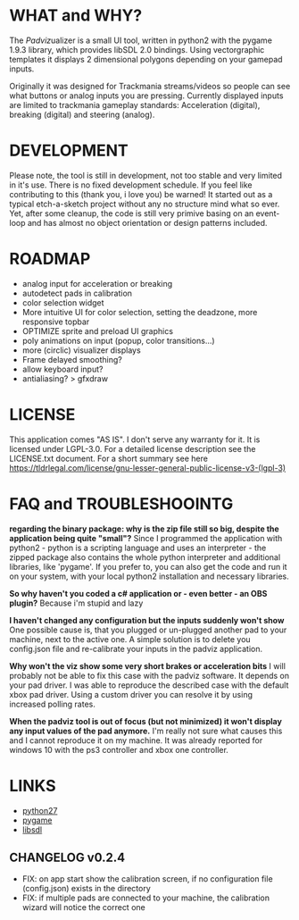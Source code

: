 # WHAT and WHY?
The *Padviz*ualizer is a small UI tool, written in python2 with the pygame 1.9.3 library, which provides libSDL 2.0 bindings.
Using vectorgraphic templates it displays 2 dimensional polygons depending on your gamepad inputs.

Originally it was designed for Trackmania streams/videos so people can see what buttons or analog inputs you are pressing. 
Currently displayed inputs are limited to trackmania gameplay standards: Acceleration (digital), breaking (digital) and steering (analog).

# DEVELOPMENT
Please note, the tool is still in development, not too stable and very limited in it's use. There is no fixed development schedule.
If you feel like contributing to this (thank you, i love you) be warned! It started out as a typical etch-a-sketch project without any no structure mind what so ever.
Yet, after some cleanup, the code is still very primive basing on an event-loop and has almost no object orientation or design patterns included.

# ROADMAP
* analog input for acceleration or breaking
* autodetect pads in calibration
* color selection widget
* More intuitive UI for color selection, setting the deadzone, more responsive topbar
* OPTIMIZE sprite and preload UI graphics
* poly animations on input (popup, color transitions...)
* more (circlic) visualizer displays
* Frame delayed smoothing?
* allow keyboard input?
* antialiasing? > gfxdraw

# LICENSE
This application comes "AS IS". I don't serve any warranty for it. It is licensed under LGPL-3.0. For a detailed license description see the LICENSE.txt document. For a short summary see here https://tldrlegal.com/license/gnu-lesser-general-public-license-v3-(lgpl-3)

# FAQ and TROUBLESHOOINTG
__regarding the binary package: why is the zip file still so big, despite the application being quite "small"?__
Since I programmed the application with python2 - python is a scripting language and uses an interpreter - the zipped package also contains the whole python interpreter and additional libraries, like 'pygame'. 
If you prefer to, you can also get the code and run it on your system, with your local python2 installation and necessary libraries.

__So why haven't you coded a c# application or - even better - an OBS plugin?__
Because i'm stupid and lazy

__I haven't changed any configuration but the inputs suddenly won't show__
One possible cause is, that you plugged or un-plugged another pad to your machine, next to the active one. A simple solution is to delete you config.json file and re-calibrate your inputs in the padviz application.

__Why won't the viz show some very short brakes or acceleration bits__
I will probably not be able to fix this case with the padviz software. It depends on your pad driver. I was able to reproduce the described case with the default xbox pad driver. Using a custom driver you can resolve it by using increased polling rates. 

__When the padviz tool is out of focus (but not minimized) it won't display any input values of the pad anymore.__
I'm really not sure what causes this and I cannot reproduce it on my machine. It was already reported for windows 10 with the ps3 controller and xbox one controller.

# LINKS
* [python27](https://www.python.org/download/releases/2.7/)
* [pygame](https://www.pygame.org/wiki/about)
* [libsdl](https://www.libsdl.org/)


## CHANGELOG v0.2.4
* FIX: on app start show the calibration screen, if no configuration file (config.json) exists in the directory
* FIX: if multiple pads are connected to your machine, the calibration wizard will notice the correct one
